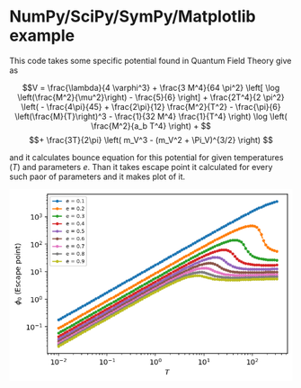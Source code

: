 # NumPy/SciPy/SymPy/Matplotlib example

This code takes some specific potential found in Quantum Field Theory give as

$$V = \frac{\lambda}{4 \varphi^3} + \frac{3 M^4}{64 \pi^2} \left[ \log \left(\frac{M^2}{\mu^2}\right) - \frac{5}{6} \right] + \frac{2T^4}{2 \pi^2} \left( - \frac{4\pi}{45} + \frac{2\pi}{12} \frac{M^2}{T^2} - \frac{\pi}{6} \left(\frac{M}{T}\right)^3 - \frac{1}{32 M^4} \frac{1}{T^4} \right) \log \left( \frac{M^2}{a_b T^4} \right) + $$
$$+ \frac{3T}{2\pi} \left( m_V^3 - (m_V^2 + \Pi_V)^{3/2} \right) $$

and it calculates bounce equation for this potential for given temperatures ($T$) and parameters $e$. Than it takes escape point it calculated for every such paor of parameters and it makes plot of it.

![Resulting plot](Plot.png)